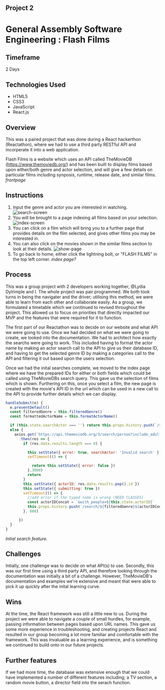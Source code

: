 ## Project 2
# General Assembly Software Engineering : Flash Films

## Timeframe
2 Days

## Technologies Used
* HTML5
* CSS3
* JavaScript
* React.js

## Overview
This was a paired project that was done during a React hackerthon (Reactathon), where we had to use a third party RESTful API and incorperate it into a web application.

Flash Films is a website which uses an API called TheMovieDB (https://www.themoviedb.org/) and has been built to display films based upon either/both genre and actor selection, and will give a few details on particular films including synposis, runtime, release date, and similar films.
*frontpage*

## Instructions
1. Input the genre and actor you are interested in watching.
![search-screen](https://i.imgur.com/ZJyZRGc.png)
2. You will be brought to a page indexing all films based on your selection.
![index-screen](https://i.imgur.com/2x68Yo6.jpg)
3. You can click on a film which will bring you to a further page that provides details on the film selected, and gives other films you may be interested in.
4. You can also click on the movies shown in the similar films section to look at their details.
![show-page](https://i.imgur.com/k6SnpSe.jpg)
5. To go back to home, either click the lightning bolt, or "FLASH FILMS" in the top left corner.
*index page?*

## Process
This was a group project with 2 developers working together, @Lydia Dylrimple and I. The whole project was pair programmed. We both took turns in being the navigater and the driver; utilising this method, we were able to learn from each other and collaborate easily. As a group, we formulated a timetable which we continued to revised throughout the project. This allowed us to focus on priorities that directly impacted our MVP and the features that were required for it to function.

The first part of our Reactathon was to decide on our website and what API we were going to use. Once we had decided on what we were going to create, we looked into the documentation. We had to architect how exactly the searchs were going to work. This included having to format the actor name by making an actor search call to the API to give us their database ID, and having to get the selected genre ID by making a categories call to the API and filtering it out based upon the users selection.

Once we had the inital searches complete, we moved to the index page where we have the prepared IDs for either or both fields which could be called using TheMovieDBs search query. This gave us the selection of films which is shown. Furthering on this, once you select a film, the new page is created with the movie's API ID in the url which can be used in a new call to the API to provide further details which we can display.

```javascript    
handleSubmit(e) {
  e.preventDefault()
  const filteredGenre = this.filteredGenre()
  const formattedActorName = this.formatActorName()

  if (this.state.searchActor === '') return this.props.history.push(`/search/${filteredGenre}`)
  else {
    axios.get(`https://api.themoviedb.org/3/search/person?include_adult=false&query=${formattedActorName}&&page=1&language=en-US&api_key=${process.env.MOVIEDB_ACCESS_TOKEN}`)
      .then(res => {
        if (res.data.results.length === 0) {

          this.setState({ error: true, searchActor: 'Invalid search' })
          setTimeout(() => {

            return this.setState({ error: false })
          },3000)
          return
        }
        this.setState({ actorID: res.data.results.pop().id })
        this.setState({ submitting: true })
        setTimeout(() => {
          //add error if the typed name is wrong (NEED CLASSES)
          const actorIDConcat = `&with_people=${this.state.actorID}`
          this.props.history.push(`/search/${filteredGenre}${actorIDConcat}`)
        }, 800)

      })
  }
}
```
*Intial search feature.*

## Challenges
Intially, one challenge was to decide on what API(s) to use. Secondly, this was our first time using a third party API, and therefore looking through the documentation was initially a bit of a challenge. However, TheMovieDB's documentation and examples we're extensive and meant that were able to pick it up quickly after the inital learning curve.

## Wins
At the time, the React framework was still a little new to us. During the project we were able to navigate a couple of small hurdles, for example, passing information between pages based upon URL names. This gave us some more experience in troubleshooting, and creating projects React and resulted in our group becoming a lot more familiar and comfortable with the framework. This was invaluable as a learning experience, and is something we continued to build onto in our future projects.

## Further features
If we had more time, the database was extensive enough that we could have implemented a number of different features including; a TV section, a random movie button, a director field into the serach function.